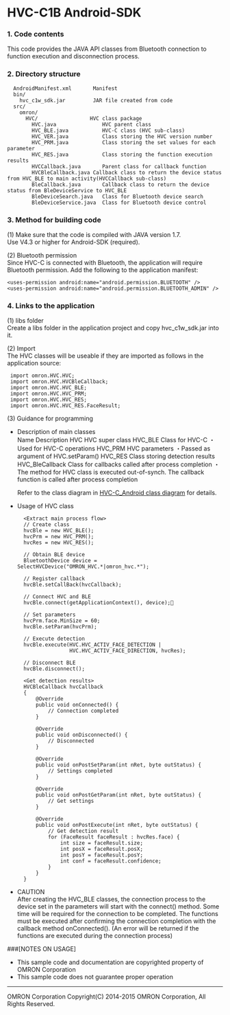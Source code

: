 ﻿# HVC-C1B Android-SDK

### 1. Code contents  
This code provides the JAVA API classes from Bluetooth connection to function execution and disconnection process.

### 2. Directory structure  
      AndroidManifest.xml		Manifest  
      bin/  
        hvc_c1w_sdk.jar			JAR file created from code
      src/  
        omron/  
          HVC/				   HVC class package
            HVC.java			   HVC parent class  
            HVC_BLE.java		   HVC-C class (HVC sub-class)
            HVC_VER.java		   Class storing the HVC version number
            HVC_PRM.java		   Class storing the set values for each parameter
            HVC_RES.java		   Class storing the function execution results
            HVCCallback.java	   Parent class for callback function  
            HVCBleCallback.java	Callback class to return the device status from HVC_BLE to main activity(HVCCallback sub-class)  
            BleCallback.java	   Callback class to return the device status from BleDeviceService to HVC_BLE
            BleDeviceSearch.java   Class for Bluetooth device search  
            BleDeviceService.java  Class for Bluetooth device control  

### 3. Method for building code
(1) Make sure that the code is compiled with JAVA version 1.7.  
Use V4.3 or higher for Android-SDK (required).

(2) Bluetooth permission  
Since HVC-C is connected with Bluetooth, the application will require Bluetooth permission. Add the following to the application manifest:

    <uses-permission android:name="android.permission.BLUETOOTH" />
    <uses-permission android:name="android.permission.BLUETOOTH_ADMIN" />

### 4. Links to the application
(1) libs folder  
Create a libs folder in the application project and copy hvc_c1w_sdk.jar into it.

(2) Import  
The HVC classes will be useable if they are imported as follows in the application source:

     import omron.HVC.HVC;  
     import omron.HVC.HVCBleCallback;  
     import omron.HVC.HVC_BLE;  
     import omron.HVC.HVC_PRM;  
     import omron.HVC.HVC_RES;  
     import omron.HVC.HVC_RES.FaceResult;  

 (3) Guidance for programming

* Description of main classes  
      Name		      Description
      HVC               HVC super class
      HVC_BLE           Class for HVC-C
                        ・Used for HVC-C operations
      HVC_PRM           HVC parameters
                        ・Passed as argument of HVC.setParam()
      HVC_RES           Class storing detection results
      HVC_BleCallback   Class for callbacks called after process completion
                        ・The method for HVC class is executed out-of-synch. The callback function is called after process completion

    Refer to the class diagram in [HVC-C_Android class diagram](./HVC-C_Android_Class.png) for details.


* Usage of HVC class  

        <Extract main process flow>
        // Create class
        hvcBle = new HVC_BLE();
        hvcPrm = new HVC_PRM();
        hvcRes = new HVC_RES();

        // Obtain BLE device
        BluetoothDevice device = SelectHVCDevice("OMRON_HVC.*|omron_hvc.*");  

        // Register callback
        hvcBle.setCallBack(hvcCallback);

        // Connect HVC and BLE
        hvcBle.connect(getApplicationContext(), device);

        // Set parameters
        hvcPrm.face.MinSize = 60;
        hvcBle.setParam(hvcPrm);

        // Execute detection
        hvcBle.execute(HVC.HVC_ACTIV_FACE_DETECTION |
                       HVC.HVC_ACTIV_FACE_DIRECTION, hvcRes);

        // Disconnect BLE
        hvcBle.disconnect();

        <Get detection results>
        HVCBleCallback hvcCallback
        {
            @Override
            public void onConnected() {
                // Connection completed
            }

            @Override
            public void onDisconnected() {
                // Disconnected
            }

            @Override
            public void onPostSetParam(int nRet, byte outStatus) {
                // Settings completed
            }

            @Override
            public void onPostGetParam(int nRet, byte outStatus) {
                // Get settings
            }

            @Override
            public void onPostExecute(int nRet, byte outStatus) {
                // Get detection result
                for (FaceResult faceResult : hvcRes.face) {
                    int size = faceResult.size;
                    int posX = faceResult.posX;
                    int posY = faceResult.posY;
                    int conf = faceResult.confidence;
                }
            }
        }

* CAUTION  
After creating the HVC_BLE classes, the connection process to the device set in the parameters will start with the connect() method.
Some time will be required for the connection to be completed.
The functions must be executed after confirming the connection completion with the callback method onConnected().
(An error will be returned if the functions are executed during the connection process)


###[NOTES ON USAGE]
* This sample code and documentation are copyrighted property of OMRON Corporation  
* This sample code does not guarantee proper operation

----
OMRON Corporation
Copyright(C) 2014-2015 OMRON Corporation, All Rights Reserved.

